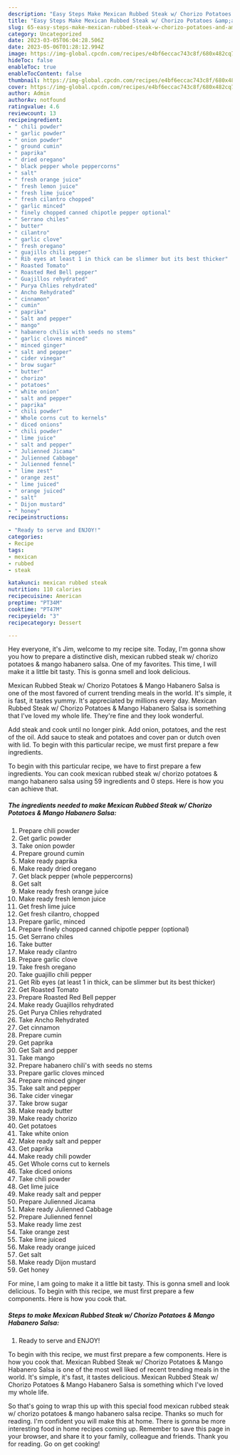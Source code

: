 ```yaml
---
description: "Easy Steps Make Mexican Rubbed Steak w/ Chorizo Potatoes &amp;amp; Mango Habanero Salsa the Delicious}"
title: "Easy Steps Make Mexican Rubbed Steak w/ Chorizo Potatoes &amp;amp; Mango Habanero Salsa the Delicious}"
slug: 65-easy-steps-make-mexican-rubbed-steak-w-chorizo-potatoes-and-amp-mango-habanero-salsa-the-delicious
category: Uncategorized
date: 2023-03-05T06:04:28.506Z
date: 2023-05-06T01:28:12.994Z
image: https://img-global.cpcdn.com/recipes/e4bf6eccac743c8f/680x482cq70/mexican-rubbed-steak-w-chorizo-potatoes-mango-habanero-salsa-recipe-main-photo.jpg
hideToc: false
enableToc: true
enableTocContent: false
thumbnail: https://img-global.cpcdn.com/recipes/e4bf6eccac743c8f/680x482cq70/mexican-rubbed-steak-w-chorizo-potatoes-mango-habanero-salsa-recipe-main-photo.jpg
cover: https://img-global.cpcdn.com/recipes/e4bf6eccac743c8f/680x482cq70/mexican-rubbed-steak-w-chorizo-potatoes-mango-habanero-salsa-recipe-main-photo.jpg
author: Admin
authorAv: notfound
ratingvalue: 4.6
reviewcount: 13
recipeingredient:
- " chili powder"
- " garlic powder"
- " onion powder"
- " ground cumin"
- " paprika"
- " dried oregano"
- " black pepper whole peppercorns"
- " salt"
- " fresh orange juice"
- " fresh lemon juice"
- " fresh lime juice"
- " fresh cilantro chopped"
- " garlic minced"
- " finely chopped canned chipotle pepper optional"
- " Serrano chiles"
- " butter"
- " cilantro"
- " garlic clove"
- " fresh oregano"
- " guajillo chili pepper"
- " Rib eyes at least 1 in thick can be slimmer but its best thicker"
- " Roasted Tomato"
- " Roasted Red Bell pepper"
- " Guajillos rehydrated"
- " Purya Chlies rehydrated"
- " Ancho Rehydrated"
- " cinnamon"
- " cumin"
- " paprika"
- " Salt and pepper"
- " mango"
- " habanero chilis with seeds no stems"
- " garlic cloves minced"
- " minced ginger"
- " salt and pepper"
- " cider vinegar"
- " brow sugar"
- " butter"
- " chorizo"
- " potatoes"
- " white onion"
- " salt and pepper"
- " paprika"
- " chili powder"
- " Whole corns cut to kernels"
- " diced onions"
- " chili powder"
- " lime juice"
- " salt and pepper"
- " Julienned Jicama"
- " Julienned Cabbage"
- " Julienned fennel"
- " lime zest"
- " orange zest"
- " lime juiced"
- " orange juiced"
- " salt"
- " Dijon mustard"
- " honey"
recipeinstructions:

- "Ready to serve and ENJOY!"
categories:
- Recipe
tags:
- mexican
- rubbed
- steak

katakunci: mexican rubbed steak 
nutrition: 110 calories
recipecuisine: American
preptime: "PT34M"
cooktime: "PT47M"
recipeyield: "3"
recipecategory: Dessert

---
```



Hey everyone, it's Jim, welcome to my recipe site. Today, I'm gonna show you how to prepare a distinctive dish, mexican rubbed steak w/ chorizo potatoes &amp; mango habanero salsa. One of my favorites. This time, I will make it a little bit tasty. This is gonna smell and look delicious.

Mexican Rubbed Steak w/ Chorizo Potatoes &amp; Mango Habanero Salsa is one of the most favored of current trending meals in the world. It's simple, it is fast, it tastes yummy. It's appreciated by millions every day. Mexican Rubbed Steak w/ Chorizo Potatoes &amp; Mango Habanero Salsa is something that I've loved my whole life. They're fine and they look wonderful.

Add steak and cook until no longer pink. Add onion, potatoes, and the rest of the oil. Add sauce to steak and potatoes and cover pan or dutch oven with lid. To begin with this particular recipe, we must first prepare a few ingredients.


To begin with this particular recipe, we have to first prepare a few ingredients. You can cook mexican rubbed steak w/ chorizo potatoes &amp; mango habanero salsa using 59 ingredients and 0 steps. Here is how you can achieve that.

<!--inarticleads1-->

##### The ingredients needed to make Mexican Rubbed Steak w/ Chorizo Potatoes &amp; Mango Habanero Salsa:

1. Prepare  chili powder
1. Get  garlic powder
1. Take  onion powder
1. Prepare  ground cumin
1. Make ready  paprika
1. Make ready  dried oregano
1. Get  black pepper (whole peppercorns)
1. Get  salt
1. Make ready  fresh orange juice
1. Make ready  fresh lemon juice
1. Get  fresh lime juice
1. Get  fresh cilantro, chopped
1. Prepare  garlic, minced
1. Prepare  finely chopped canned chipotle pepper (optional)
1. Get  Serrano chiles
1. Take  butter
1. Make ready  cilantro
1. Prepare  garlic clove
1. Take  fresh oregano
1. Take  guajillo chili pepper
1. Get  Rib eyes (at least 1 in thick, can be slimmer but its best thicker)
1. Get  Roasted Tomato
1. Prepare  Roasted Red Bell pepper
1. Make ready  Guajillos rehydrated
1. Get  Purya Chlies rehydrated
1. Take  Ancho Rehydrated
1. Get  cinnamon
1. Prepare  cumin
1. Get  paprika
1. Get  Salt and pepper
1. Take  mango
1. Prepare  habanero chili&#39;s with seeds no stems
1. Prepare  garlic cloves minced
1. Prepare  minced ginger
1. Take  salt and pepper
1. Take  cider vinegar
1. Take  brow sugar
1. Make ready  butter
1. Make ready  chorizo
1. Get  potatoes
1. Take  white onion
1. Make ready  salt and pepper
1. Get  paprika
1. Make ready  chili powder
1. Get  Whole corns cut to kernels
1. Take  diced onions
1. Take  chili powder
1. Get  lime juice
1. Make ready  salt and pepper
1. Prepare  Julienned Jicama
1. Make ready  Julienned Cabbage
1. Prepare  Julienned fennel
1. Make ready  lime zest
1. Take  orange zest
1. Take  lime juiced
1. Make ready  orange juiced
1. Get  salt
1. Make ready  Dijon mustard
1. Get  honey


For mine, I am going to make it a little bit tasty. This is gonna smell and look delicious. To begin with this recipe, we must first prepare a few components. Here is how you cook that. 

<!--inarticleads2-->

##### Steps to make Mexican Rubbed Steak w/ Chorizo Potatoes &amp; Mango Habanero Salsa:


1. Ready to serve and ENJOY!

To begin with this recipe, we must first prepare a few components. Here is how you cook that. Mexican Rubbed Steak w/ Chorizo Potatoes &amp; Mango Habanero Salsa is one of the most well liked of recent trending meals in the world. It&#39;s simple, it&#39;s fast, it tastes delicious. Mexican Rubbed Steak w/ Chorizo Potatoes &amp; Mango Habanero Salsa is something which I&#39;ve loved my whole life. 

So that's going to wrap this up with this special food mexican rubbed steak w/ chorizo potatoes &amp; mango habanero salsa recipe. Thanks so much for reading. I'm confident you will make this at home. There is gonna be more interesting food in home recipes coming up. Remember to save this page in your browser, and share it to your family, colleague and friends. Thank you for reading. Go on get cooking!
